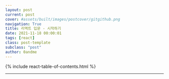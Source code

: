 ```yaml
---
layout: post
current: post
cover: #assets/built/images/postcover/gitgithub.png
navigation: True
title: 리액트 입문 - 시작하기
date: 2021-11-18 00:00:01
tags: [react]
class: post-template
subclass: "post"
author: 0andme
---
```


{% include react-table-of-contents.html %}

---
